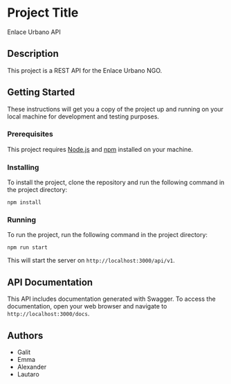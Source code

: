 # Project Title

Enlace Urbano API

## Description

This project is a REST API for the Enlace Urbano NGO.

## Getting Started

These instructions will get you a copy of the project up and running on your local machine for development and testing purposes.

### Prerequisites

This project requires [Node.js](https://nodejs.org/) and [npm](https://www.npmjs.com/) installed on your machine.

### Installing

To install the project, clone the repository and run the following command in the project directory:

```
npm install
```

### Running

To run the project, run the following command in the project directory:

```
npm run start
```

This will start the server on `http://localhost:3000/api/v1`.

## API Documentation

This API includes documentation generated with Swagger. To access the documentation, open your web browser and navigate to `http://localhost:3000/docs`.

## Authors

- Galit 
- Emma
- Alexander
- Lautaro

